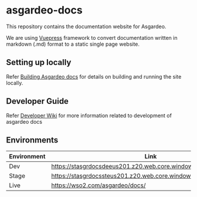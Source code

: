 # asgardeo-docs

This repository contains the documentation website for Asgardeo.

We are using [Vuepress](https://vuepress.vuejs.org/) framework to convert documentation written in markdown (.md) format
to a static single page website.

## Setting up locally

Refer [Building Asgardeo docs](https://github.com/wso2-enterprise/asgardeo-docs/wiki/Building-asgardeo-docs) for details on building and running the site locally.


## Developer Guide

Refer [Developer Wiki](https://github.com/wso2-enterprise/asgardeo-docs/wiki) for more information related to development of asgardeo docs


## Environments

| Environment | Link |
|-------------|-----|
| Dev         | <https://stasgrdocsdeeus201.z20.web.core.windows.net/asgardeo/docs>    |
| Stage       | <https://stasgrdocssteus201.z20.web.core.windows.net/asgardeo/docs>    |
| Live        | <https://wso2.com/asgardeo/docs/>    |
